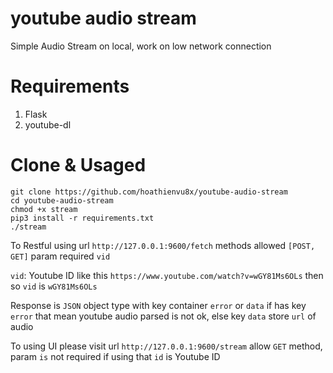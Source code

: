 # youtube audio stream

Simple Audio Stream on local, work on low network connection

# Requirements

1. Flask
2. youtube-dl

# Clone & Usaged

```
git clone https://github.com/hoathienvu8x/youtube-audio-stream
cd youtube-audio-stream
chmod +x stream
pip3 install -r requirements.txt
./stream
```

To Restful using url `http://127.0.0.1:9600/fetch` methods allowed `[POST, GET]` param required `vid`

`vid`: Youtube ID like this `https://www.youtube.com/watch?v=wGY81Ms6OLs` then so `vid` is `wGY81Ms6OLs`

Response is `JSON` object type with key container `error` or `data` if has key `error` that mean
youtube audio parsed is not ok, else key `data` store `url` of audio

To using UI please visit url `http://127.0.0.1:9600/stream` allow `GET` method, param `is` not required if using that `id` is Youtube ID
